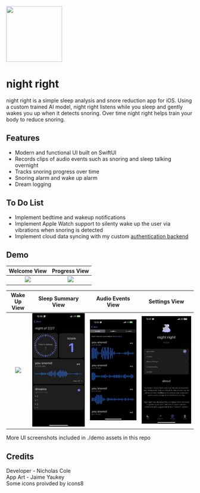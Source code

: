 <img src="https://i.imgur.com/lNV2KBm.png" width="150" height="150" style="inset(0% 45% 0% 45% round 10px)"/>

# night right

night right is a simple sleep analysis and snore reduction app for iOS. Using a custom trained AI model, night right listens while you sleep and gently wakes you up when it detects snoring. Over time night right helps train your body to reduce snoring.



## Features

- Modern and functional UI built on SwiftUI
- Records clips of audio events such as snoring and sleep talking overnight
- Tracks snoring progress over time
- Snoring alarm and wake up alarm
- Dream logging


## To Do List

- Implement bedtime and wakeup notifications
- Implement Apple Watch support to silenty wake up the user via vibrations when snoring is detected
- Implement cloud data syncing with my custom <a href="https://github.com/nickrcole/authbackend">authentication backend</a>


## Demo
Welcome View            |  Progress View
:-------------------------:|:-------------------------:
<img src="https://github.com/nickrcole/nightright/blob/main/demo%20assets/welcome.gif?raw=true" height="50%"/>  |  <img src="https://github.com/nickrcole/nightright/blob/main/demo%20assets/progress.gif?raw=true" height="50%"/>

Wake Up View            |  Sleep Summary View          | Audio Events View         | Settings View
:-------------------------:|:-------------------------:|:-------------------------:|:-------------------------:
<img src="https://github.com/nickrcole/nightright/blob/main/demo%20assets/sleepsummary.PNG?raw=true" height="50%"/>  |  <img src="https://github.com/nickrcole/nightright/blob/main/demo%20assets/nightsummary.PNG?raw=true" height="50%"/> |  <img src="https://github.com/nickrcole/nightright/blob/main/demo%20assets/eventsview.PNG?raw=true" height="50%"/> |  <img src="https://github.com/nickrcole/nightright/blob/main/demo%20assets/settings.jpeg?raw=true" height="50%"/>

More UI screenshots included in ./demo assets in this repo


## Credits

Developer - Nicholas Cole\
App Art - Jaime Yaukey\
Some icons proivded by icons8

